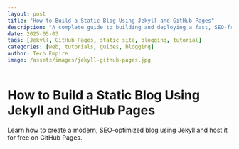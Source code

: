 ```yaml
---
layout: post
title: "How to Build a Static Blog Using Jekyll and GitHub Pages"
description: "A complete guide to building and deploying a fast, SEO-friendly static blog with Jekyll and GitHub Pages."
date: 2025-05-03
tags: [Jekyll, GitHub Pages, static site, blogging, tutorial]
categories: [web, tutorials, guides, blogging]
author: Tech Empire
image: /assets/images/jekyll-github-pages.jpg
---
```


# How to Build a Static Blog Using Jekyll and GitHub Pages

Learn how to create a modern, SEO-optimized blog using Jekyll and host it for free on GitHub Pages.